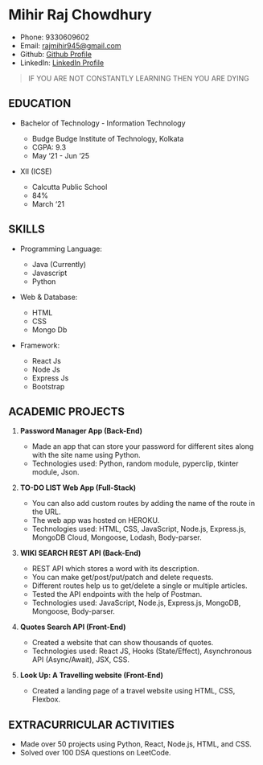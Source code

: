 # Mihir Raj Chowdhury
- Phone: 9330609602
- Email: rajmihir945@gmail.com
- Github: [Github Profile](https://github.com/)
- LinkedIn: [LinkedIn Profile](https://www.linkedin.com/)

> IF YOU ARE NOT CONSTANTLY LEARNING THEN YOU ARE DYING

## EDUCATION
- Bachelor of Technology - Information Technology
  - Budge Budge Institute of Technology, Kolkata
  - CGPA: 9.3
  - May ‘21 - Jun ‘25

- XII (ICSE)
  - Calcutta Public School
  - 84%
  - March ‘21

## SKILLS
- Programming Language:
  - Java (Currently)
  - Javascript
  - Python

- Web & Database:
  - HTML
  - CSS
  - Mongo Db

- Framework:
  - React Js
  - Node Js
  - Express Js
  - Bootstrap

## ACADEMIC PROJECTS
1. **Password Manager App (Back-End)**
   - Made an app that can store your password for different sites along with the site name using Python.
   - Technologies used: Python, random module, pyperclip, tkinter module, Json.

2. **TO-DO LIST Web App (Full-Stack)**
   - You can also add custom routes by adding the name of the route in the URL.
   - The web app was hosted on HEROKU.
   - Technologies used: HTML, CSS, JavaScript, Node.js, Express.js, MongoDB Cloud, Mongoose, Lodash, Body-parser.

3. **WIKI SEARCH REST API (Back-End)**
   - REST API which stores a word with its description.
   - You can make get/post/put/patch and delete requests.
   - Different routes help us to get/delete a single or multiple articles.
   - Tested the API endpoints with the help of Postman.
   - Technologies used: JavaScript, Node.js, Express.js, MongoDB, Mongoose, Body-parser.

4. **Quotes Search API (Front-End)**
   - Created a website that can show thousands of quotes.
   - Technologies used: React JS, Hooks (State/Effect), Asynchronous API (Async/Await), JSX, CSS.

5. **Look Up: A Travelling website (Front-End)**
   - Created a landing page of a travel website using HTML, CSS, Flexbox.

## EXTRACURRICULAR ACTIVITIES
- Made over 50 projects using Python, React, Node.js, HTML, and CSS.
- Solved over 100 DSA questions on LeetCode.

